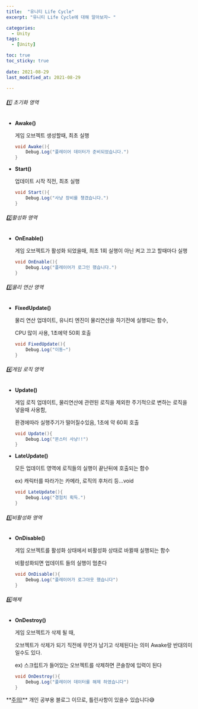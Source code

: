 ```yaml
---
title:  "유니티 Life Cycle"
excerpt: "유니티 Life Cycle에 대해 알아보자~ "

categories:
  - Unity
tags:
  - [Unity]

toc: true
toc_sticky: true
 
date: 2021-08-29
last_modified_at: 2021-08-29

---
```


###### 1️⃣ 초기화 영역

- **Awake()**

  게임 오브젝트 생성할때, 최초 실행

  ```c#
  void Awake(){
      Debug.Log("플레이어 데이터가 준비되었습니다.")
  }
  ```

  

- **Start()**

  업데이트 시작 직전, 최초 실행

  ```c#
  void Start(){
      Debug.Log("사냥 장비를 챙겼습니다.")
  }
  ```



###### 2️⃣활성화 영역

- **OnEnable()**

  게임 오브젝트가 활성화 되었을때, 최초 1회 실행이 아닌 켜고 끄고 할때마다 실행

  ```c#
  void OnEnable(){
      Debug.Log("플레이어가 로그인 했습니다.")
  }
  ```

  

######  3️⃣물리 연산 영역

- **FixedUpdate()**

  물리 연산 업데이트, 유니티 엔진이 물리연산을 하기전에 실행되는 함수, 

  CPU 많이 사용, 1초에약 50회 호출

  ```c#
  void FixedUpdate(){
      Debug.Log("이동~")
  }
  ```

  

###### 4️⃣게임 로직 영역

- **Update()**

  게임 로직 업데이트, 물리연산에 관련된 로직을 제외한 주기적으로 변하는 로직을 넣을때 사용함,

  환경에따라 실행주기가 떨어질수있음, 1초에 약 60회 호출

  ```c#
  void Update(){
      Debug.Log("몬스터 사냥!!")
  }
  ```

  

- **LateUpdate()**

  모든 업데이트 영역에  로직들의 실행이 끝난뒤에 호출되는 함수

  ex) 캐릭터를 따라가는 카메라, 로직의 후처리 등...void 

  ```c#
  void LateUpdate(){
      Debug.Log("경험치 획득.")
  }
  ```



###### 5️⃣비활성화 영역

- **OnDisable()**

  게임 오브젝트를 활성화 상태에서 비활성화 상태로 바뀔때 실행되는 함수

  비활성화되면 업데이트 들의 실행이 멈춘다

  ```c#
  void OnDisable(){
      Debug.Log("플레이어가 로그아웃 했습니다")
  }
  ```

  

###### 6️⃣해체

- **OnDestroy()**

  게임 오브젝트가 삭제 될 때,

  오브젝트가 삭제가 되기 직전에 무언가 남기고 삭제된다는 의미 Awake랑 반대의미 일수도 있다.

  ex) 스크립트가 들어있는 오브젝트를 삭제하면 콘솔창에 입력이 된다

  ```c#
  void OnDestroy(){
      Debug.Log("플레이어 데이터를 해제 하였습니다")
  }
  ```
<div class="notice--primary" markdown="1">
**<u>주의!</u>** 개인 공부용 블로그 이므로, 틀린사항이 있을수 있습니다😅
</div>



